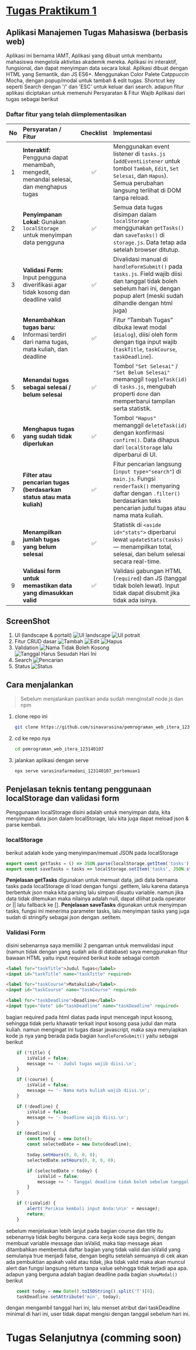# [Tugas Praktikum 1](https://github.com/sinavarasina/pemrograman_web_itera_123140107/tree/main/varasinafarmadani_123140107_pertemuan1)
## Aplikasi Manajemen Tugas Mahasiswa (berbasis web)
Aplikasi ini bernama IAMT,
Aplikasi yang dibuat untuk membantu mahasiswa mengelola aktivitas akademik mereka. 
Aplikasi ini interaktif, fungsional, dan dapat menyimpan data secara lokal.
Aplikasi dibuat dengan HTML yang Semantik, dan JS ES6+.
Menggunakan Color Palete Catppuccin Mocha, dengan popup/modal untuk tambah & edit tugas.
Shortcut key seperti Search dengan '/' dan 'ESC' untuk keluar dari search.
adapun fitur aplikasi diciptakan untuk memenuhi Persyaratan & Fitur Wajib Aplikasi dari tugas sebagai berikut
### Daftar fitur yang telah diimplementasikan
| **No** | **Persyaratan / Fitur** | **Checklist** | **Implementasi** |
| :----: | :--- | :---: | :--- |
| 1 | **Interaktif:** Pengguna dapat menambah, mengedit, menandai selesai, dan menghapus tugas | ✅ | Menggunakan event listener di `tasks.js` (`addEventListener` untuk tombol `Tambah`, `Edit`, `Set Selesai`, dan `Hapus`). Semua perubahan langsung terlihat di DOM tanpa reload. |
| 2 | **Penyimpanan Lokal:** Gunakan `localStorage` untuk menyimpan data pengguna | ✅ | Semua data tugas disimpan dalam `localStorage` menggunakan `getTasks()` dan `saveTasks()` di `storage.js`. Data tetap ada setelah browser ditutup. |
| 3 | **Validasi Form:** Input pengguna diverifikasi agar tidak kosong dan deadline valid | ✅ | Divalidasi manual di `handleFormSubmit()` pada `tasks.js`. Field wajib diisi dan tanggal tidak boleh sebelum hari ini, dengan popup alert (meski sudah dihandle dengan html juga) |
| 4 | **Menambahkan tugas baru:** Informasi terdiri dari nama tugas, mata kuliah, dan deadline | ✅ | Fitur “Tambah Tugas” dibuka lewat modal (`dialog`), diisi oleh form dengan tiga input wajib (`taskTitle`, `taskCourse`, `taskDeadline`). |
| 5 | **Menandai tugas sebagai selesai / belum selesai** | ✅ | Tombol `"Set Selesai"` / `"Set Belum Selesai"` memanggil `toggleTask(id)` di `tasks.js`, mengubah properti `done` dan memperbarui tampilan serta statistik. |
| 6 | **Menghapus tugas yang sudah tidak diperlukan** | ✅ | Tombol `"Hapus"` memanggil `deleteTask(id)` dengan konfirmasi `confirm()`. Data dihapus dari `localStorage` lalu diperbarui di UI. |
| 7 | **Filter atau pencarian tugas (berdasarkan status atau mata kuliah)** | ✅ | Fitur pencarian langsung (`input type="search"`) di `main.js`. Fungsi `renderTask()` menyaring daftar dengan `.filter()` berdasarkan teks pencarian judul tugas atau nama mata kuliah. |
| 8 | **Menampilkan jumlah tugas yang belum selesai** | ✅ | Statistik di `<aside id="stats">` diperbarui lewat `updateStats(tasks)` — menampilkan total, selesai, dan belum selesai secara real-time. |
| 9 | **Validasi form untuk memastikan data yang dimasukkan valid** | ✅ | Validasi gabungan HTML (`required`) dan JS (tanggal tidak boleh lewat). Input tidak dapat disubmit jika tidak ada isinya. |

## ScreenShot
1. UI (landscape & portait)
![UI landscape](https://raw.githubusercontent.com/sinavarasina/pemrograman_web_itera_123140107/refs/heads/main/screenshoot/tugas1/Screenshot_2025-10-17_18-56-34.png)
![UI potrait](https://raw.githubusercontent.com/sinavarasina/pemrograman_web_itera_123140107/refs/heads/main/screenshoot/tugas1/Screenshot_2025-10-17_18-56-48.png)
2. Fitur CRUD dasar
![Tambah](https://raw.githubusercontent.com/sinavarasina/pemrograman_web_itera_123140107/refs/heads/main/screenshoot/tugas1/Screenshot_2025-10-17_19-35-09.png)
![Edit](https://raw.githubusercontent.com/sinavarasina/pemrograman_web_itera_123140107/refs/heads/main/screenshoot/tugas1/Screenshot_2025-10-17_19-50-14.png)
![Hapus](https://raw.githubusercontent.com/sinavarasina/pemrograman_web_itera_123140107/refs/heads/main/screenshoot/tugas1/Screenshot_2025-10-17_19-38-09.png)
3. Validation
![Nama Tidak Boleh Kosong](https://raw.githubusercontent.com/sinavarasina/pemrograman_web_itera_123140107/refs/heads/main/screenshoot/tugas1/Screenshot_2025-10-17_18-39-01.png)
![Tanggal Harus Sesudah Hari Ini](https://raw.githubusercontent.com/sinavarasina/pemrograman_web_itera_123140107/refs/heads/main/screenshoot/tugas1/Screenshot_2025-10-17_18-39-51.png)
4. Search
![Pencarian](https://raw.githubusercontent.com/sinavarasina/pemrograman_web_itera_123140107/refs/heads/main/screenshoot/tugas1/Screenshot_2025-10-17_19-35-34.png)
5. Status 
![Status](https://raw.githubusercontent.com/sinavarasina/pemrograman_web_itera_123140107/refs/heads/main/screenshoot/tugas1/Screenshot_2025-10-17_19-37-03.png)




## Cara menjalankan
> Sebelum menjalankan pastikan anda sudah menginstall node.js dan npm

1.  clone repo ini
    ```bash
    git clone https://github.com/sinavarasina/pemrograman_web_itera_123140107.git
    ```
2.  cd ke repo nya
    ```bash
    cd pemrograman_web_itera_123140107
    ```
3.  jalankan aplikasi dengan serve
    ```bash
    npx serve varasinafarmadani_123140107_pertemuan1
    ```

## Penjelasan teknis tentang penggunaan localStorage dan validasi form
Penggunaaan localStorage disini adalah untuk menyimpan data, kita menyimpan data json dalam localStorage, lalu kita juga dapat meload json & parse kembali.
### localStorage
berikut adalah kode yang menyimpan/memuat JSON pada localStorage
```javascript
export const getTasks = () => JSON.parse(localStorage.getItem('tasks')) || [];
export const saveTasks = tasks => localStorage.setItem('tasks', JSON.stringify(tasks));
```
**Penjelasan getTasks**
digunakan untuk memuat data, jadi data bernama tasks pada localStorage di load dengan fungsi .getItem, lalu karena datanya berbentuk json maka kita parsing lalu simpan disuatu variable.
namun jika data tidak ditemukan maka nilainya adalah null, dapat dilihat pada operator or || lalu fallback ke [].
**Penjelasan saveTasks** 
digunakan untuk menyimpan tasks, fungsi ini menerima parameter tasks, lalu menyimpan tasks yang juga sudah di stringify sebagai json dengan .setItem.

### Validasi Form
disini sebenarnya saya memiliki 2 pengaman untuk memvalidasi input (namun tidak dengan yang sudah ada di database)
saya menggunakan fitur bawaan HTML yaitu input required 
berikut kode sebagai contoh
```HTML
<label for="taskTitle">Judul Tugas</label>
<input id="taskTitle" name="taskTitle" required>

<label for="taskCourse">Matakuliah</label>
<input id="taskCourse" name="taskCourse" required>

<label for="taskDeadline">Deadline</label>
<input type="date" id="taskDeadline" name="taskDeadline" required>
```
bagian required pada html diatas pada input mencegah input kosong, sehingga tidak perlu khawatir terkait input kosong pasa judul dan mata kuliah.
namun mengingat ini tugas dasar javascript,
maka saya menyiapkan kode js nya yang berada pada bagian `handleFormSubmit()` yaitu sebagai berikut
```javascript
    if (!title) {
        isValid = false;
        message += '- Judul tugas wajib diisi.\n';
    }

    if (!course) {
        isValid = false;
        message += '- Nama mata kuliah wajib diisi.\n';
    }

    if (!deadline) {
        isValid = false;
        message += '- Deadline wajib diisi.\n';
    }

    if (deadline) {
        const today = new Date();
        const selectedDate = new Date(deadline);

        today.setHours(0, 0, 0, 0);
        selectedDate.setHours(0, 0, 0, 0);

        if (selectedDate < today) {
            isValid = false;
            message += '- Tanggal deadline tidak boleh sebelum tanggal hari ini.\n';
        }
    }

    if (!isValid) {
        alert('Periksa kembali input Anda:\n\n' + message);
        return;
    }
```
sebelum menjelaskan lebih lanjut pada bagian course dan title itu sebenarnya tidak begitu berguna.
cara kerja kode saya begini, dengan membuat variable message dan isValid, maka tiap message akan ditambahkan membentuk daftar bagian yang tidak valid dan isValid yang semulanya true menjadi false,
dengan begitu setelah semuanya di cek akan ada pembuktian apakah valid atau tidak, jika tidak valid maka akan muncul alert dan fungsi langsung return tanpa value sehingga tidak terjadi apa apa.
adapun yang berguna adalah bagian deadline pada bagian `showModal()` berikut
```javascript
    const today = new Date().toISOString().split('T')[0];
    taskDeadline.setAttribute('min', today);
```
dengan mengambil tanggal hari ini, lalu menset atribut dari taskDeadline minimal di hari ini, user tidak dapat mengisi dengan tanggal sebelum hari ini.

# Tugas Selanjutnya (comming soon)



